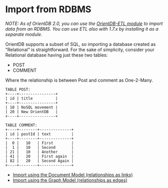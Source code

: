 <!-- proofread 2015-12-11 SAM -->
# Import from RDBMS

*NOTE: As of OrientDB 2.0, you can use the [OrientDB-ETL module](https://github.com/orientechnologies/orientdb-etl/wiki/Import-from-DBMS) to import data from an RDBMS. You can use ETL also with 1.7.x by installing it as a separate module.*

OrientDB supports a subset of SQL, so importing a database created as "Relational" is straightforward. For the sake of simplicity, consider your Relational database having just these two tables:
- POST
- COMMENT

Where the relationship is between Post and comment as One-2-Many.

```
TABLE POST:
+----+----------------+
| id | title          |
+----+----------------+
| 10 | NoSQL movement |
| 20 | New OrientDB   |
+----+----------------+

TABLE COMMENT:
+----+--------+--------------+
| id | postId | text         |
+----+--------+--------------+
|  0 |   10   | First        |
|  1 |   10   | Second       |
| 21 |   10   | Another      |
| 41 |   20   | First again  |
| 82 |   20   | Second Again |
+----+--------+--------------+
```

- [Import using the Document Model (relationships as links)](Import-RDBMS-to-Document-Model.md)
- [Import using the Graph Model (relationships as edges)](Import-RDBMS-to-Graph-Model.md)
